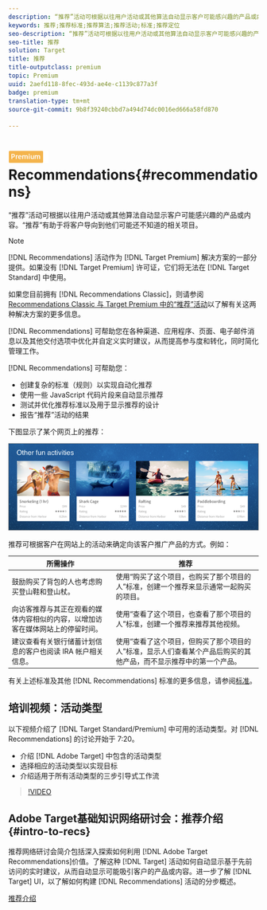 ```yaml
---
description: “推荐”活动可根据以往用户活动或其他算法自动显示客户可能感兴趣的产品或内容。“推荐”有助于将客户导向到他们可能还不知道的相关项目。
keywords: 推荐;推荐标准;推荐算法;推荐活动;标准;推荐定位
seo-description: “推荐”活动可根据以往用户活动或其他算法自动显示客户可能感兴趣的产品或内容。“推荐”有助于将客户导向到他们可能还不知道的相关项目。
seo-title: 推荐
solution: Target
title: 推荐
title-outputclass: premium
topic: Premium
uuid: 2aefd118-8fec-493d-ae4e-c1139c877a3f
badge: premium
translation-type: tm+mt
source-git-commit: 9b8f39240cbbd7a494d74dc0016ed666a58fd870

---
```



# ![PREMIUM](/help/assets/premium.png) Recommendations{#recommendations}

“推荐”活动可根据以往用户活动或其他算法自动显示客户可能感兴趣的产品或内容。“推荐”有助于将客户导向到他们可能还不知道的相关项目。

>[!NOTE]
>
>[!DNL Recommendations] 活动作为 [!DNL Target Premium] 解决方案的一部分提供。如果没有 [!DNL Target Premium] 许可证，它们将无法在 [!DNL Target Standard] 中使用。
>
>如果您目前拥有 [!DNL Recommendations Classic]，则请参阅 [Recommendations Classic 与 Target Premium 中的“推荐”活动](../c-recommendations/c-recommendations-faq/recommendations-classic-versus-recommendations-activities-target-premium.md#concept_A80223EF66634EA380580C2823A581C5)以了解有关这两种解决方案的更多信息。

[!DNL Recommendations] 可帮助您在各种渠道、应用程序、页面、电子邮件消息以及其他交付选项中优化并自定义实时建议，从而提高参与度和转化，同时简化管理工作。

[!DNL Recommendations] 可帮助您：

* 创建复杂的标准（规则）以实现自动化推荐
* 使用一些 JavaScript 代码片段来自动显示推荐
* 测试并优化推荐标准以及用于显示推荐的设计
* 报告“推荐”活动的结果

下图显示了某个网页上的推荐：

![](assets/velocity_example.png)

推荐可根据客户在网站上的活动来确定向该客户推广产品的方式。例如：

| 所需操作 | 推荐 |
|--- |--- |
| 鼓励购买了背包的人也考虑购买登山鞋和登山杖。 | 使用“购买了这个项目，也购买了那个项目的人”标准，创建一个推荐来显示通常一起购买的项目。 |
| 向访客推荐与其正在观看的媒体内容相似的内容，以增加访客在媒体网站上的停留时间。 | 使用“查看了这个项目，也查看了那个项目的人”标准，创建一个推荐来推荐其他视频。 |
| 建议查看有关银行储蓄计划信息的客户也阅读 IRA 帐户相关信息。 | 使用“查看了这个项目，但购买了那个项目的人”标准，显示人们查看某个产品后购买的其他产品，而不显示推荐中的第一个产品。 |
</table>

有关上述标准及其他 [!DNL Recommendations] 标准的更多信息，请参阅[标准](../c-recommendations/c-algorithms/algorithms.md#concept_4BD01DC437F543C0A13621C93A302750)。

## 培训视频：活动类型

以下视频介绍了 [!DNL Target Standard/Premium] 中可用的活动类型。对 [!DNL Recommendations] 的讨论开始于 7:20。

* 介绍 [!DNL Adobe Target] 中包含的活动类型
* 选择相应的活动类型以实现目标
* 介绍适用于所有活动类型的三步引导式工作流

>[!VIDEO](https://video.tv.adobe.com/v/17386)

## Adobe Target基础知识网络研讨会：推荐介绍 {#intro-to-recs}

推荐网络研讨会简介包括深入探索如何利用 [!DNL Adobe Target Recommendations]价值。了解这种 [!DNL Target] 活动如何自动显示基于先前访问的实时建议，从而自动显示可能吸引客户的产品或内容。进一步了解 [!DNL Target] UI，以了解如何构建 [!DNL Recommendations] 活动的分步概述。

[推荐介绍](https://forums.adobe.com/external-link.jspa?url=https%3A%2F%2Fadobecustomersuccess.adobeconnect.com%2Fp8gt31drhs3e%2F%3FOWASP_CSRFTOKEN%3D4bd6cac5d0806167ee0a5449ba93d6300548d09c922bcb751c38973897a5703a)